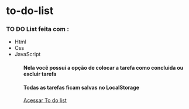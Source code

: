 # to-do-list
 <h3> TO DO List feita com :</h3>
 <ul>
   <li>Html</li>
   <li>Css</li>
   <li>JavaScript</li>
 <ul>
 <h4>Nela você possui a opção de colocar a tarefa como concluida ou excluir tarefa</h4>
 <h4>Todas as tarefas ficam salvas no LocalStorage</h4>
  <a href="https://quiet-rugelach-63a908.netlify.app/">Acessar To do list</a>
